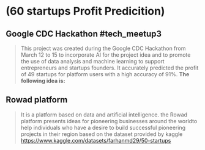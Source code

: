 # (60 startups Profit Predicition)
## Google CDC Hackathon #tech_meetup3
> This project was created during the Google CDC Hackathon from March 12 to 15 to incorporate AI for the project idea and to promote the use of data analysis and machine learning to support entrepreneurs and startups founders. It accurately predicted the profit of 49 startups for platform users with a high accuracy of 91%. 
**The following idea is:**
## Rowad platform
> It is a platform based on data and artificial intelligence. the Rowad platform presents ideas for pioneering businesses around the worldto help individuals who have a desire to build successful pioneering projects in their region based on the dataset provided by kaggle https://www.kaggle.com/datasets/farhanmd29/50-startups 

